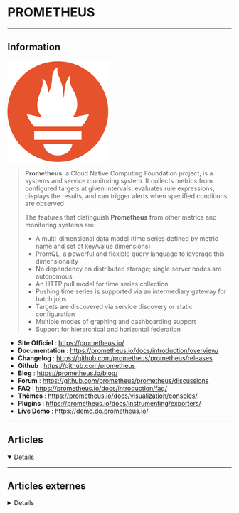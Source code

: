 # PROMETHEUS
----

## <i class="fa-solid fa-hashtag"></i> Information

![Logo](../../_media/apps/prometheus/prometheus-logo.svg ':size=250 :no-zoom')


> <i class="fa-solid fa-quote-left"></i> **Prometheus**, a Cloud Native Computing Foundation project, is a systems and service monitoring system. It collects metrics from configured targets at given intervals, evaluates rule expressions, displays the results, and can trigger alerts when specified conditions are observed.
>
> The features that distinguish **Prometheus** from other metrics and monitoring systems are:
>
> - A multi-dimensional data model (time series defined by metric name and set of key/value dimensions)
> - PromQL, a powerful and flexible query language to leverage this dimensionality
> - No dependency on distributed storage; single server nodes are autonomous
> - An HTTP pull model for time series collection
> - Pushing time series is supported via an intermediary gateway for batch jobs
> - Targets are discovered via service discovery or static configuration
> - Multiple modes of graphing and dashboarding support
> - Support for hierarchical and horizontal federation <i class="fa-solid fa-quote-left fa-rotate-180"></i>


- <i class="fa-solid fa-globe"></i> **Site Officiel** : https://prometheus.io/
- <i class="fa-solid fa-book"></i> **Documentation** : https://prometheus.io/docs/introduction/overview/
- <i class="fa-solid fa-file-circle-question"></i> **Changelog** : https://github.com/prometheus/prometheus/releases
- <i class="fa-brands fa-github"></i> **Github** : https://github.com/prometheus
- <i class="fab fa-blogger-b"></i> **Blog** : https://prometheus.io/blog/
- <i class="fas fa-comments"></i> **Forum** : https://github.com/prometheus/prometheus/discussions
- <i class="far fa-question-circle"></i> **FAQ** : https://prometheus.io/docs/introduction/faq/
- <i class="far fa-calendar-alt"></i> **Thèmes** : https://prometheus.io/docs/visualization/consoles/
- <i class="fas fa-tools"></i> **Plugins** : https://prometheus.io/docs/instrumenting/exporters/
- <i class="far fa-calendar-alt"></i> **Live Demo** : https://demo.do.prometheus.io/

---

## <i class="fa-regular fa-newspaper"></i> Articles

<details open>

</details>

---

## <i class="fa-solid fa-glasses"></i> Articles externes

<details>
- [Monitor BIND DNS server with Prometheus and Grafana](https://computingforgeeks.com/how-to-monitor-bind-dns-server-with-prometheus-and-grafana/)
- [How to Setup Prometheus Monitoring On Kubernetes Cluster](https://devopscube.com/setup-prometheus-monitoring-on-kubernetes/)
- [How to Use Prometheus for APM](http://last9.io/blog/prometheus-apm/)
- [[Tutoriel] Installer Prometheus/Grafana sans Docker](https://blog.zwindler.fr/2019/11/12/tutoriel-installer-prometheus-grafana-sans-docker/)
- [5 examples of Prometheus monitoring success](https://opensource.com/article/18/9/prometheus-operational-advantage)
- [5 steps to build a self-healing server with Alertmanager](https://developers.redhat.com/articles/2023/10/04/5-steps-build-self-healing-server-alertmanager#the_concepts_of_event_driven_and_self_healing)
- [Achieving Multi-Tenancy in Monitoring With Prometheus: The Mighty Thanos Receiver](https://dzone.com/articles/achieving-multi-tenancy-in-monitoring-with-prometh)
- [Alerting with Prometheus](http://blog.networktocode.com/post/prometheus_alerting/)
- [An Intro to PromQL: Basic Concepts & Examples](https://logz.io/blog/promql-examples-introduction/)
- [An introduction to monitoring with Prometheus](https://opensource.com/article/19/11/introduction-monitoring-prometheus)
- [An Open Source Prometheus Tutorial for System and Docker Monitoring](https://logz.io/blog/prometheus-tutorial-docker-monitoring/)
- [Better Prometheus rate() Function with VictoriaMetrics](https://www.percona.com/blog/2020/02/28/better-prometheus-rate-function-with-victoriametrics/)
- [Comment prendre un peu de Python pour faire un Exporter Prometheus](https://www.dadall.info/article643/comment-prendre-un-peu-de-python-pour-faire-un-exporter-prometheus)
- [Débuter avec Prometheus et se former](https://xavki.blog/debuter-avec-prometheus-et-se-former/)
- [Découverte de l’outil de supervision Prometheus](http://linuxfr.org/news/decouverte-de-l-outil-de-supervision-prometheus)
- [Découverte de Prometheus et Grafana](https://journaldunadminlinux.fr/tutoriel-decouverte-de-prometheus-et-grafana/)
- [Designing Prometheus Metrics](https://dzone.com/articles/designing-prometheus-metrics)
- [Discover Applications Running on Kubernetes With Prometheus](https://dzone.com/articles/discover-applications-running-on-kubernetes-with-p)
- [Exemple d’utilisation de Prometheus et Grafana pour le monitoring d’un cluster Kubernetes](https://blog.octo.com/exemple-dutilisation-de-prometheus-et-grafana-pour-le-monitoring-dun-cluster-kubernetes/)
- [Explore Prometheus Metrics with Logz.io Infrastructure Monitoring](https://logz.io/blog/infrastructure-monitoring-metrics-explore/)
- [Extending PMM’s Prometheus Configuration](https://www.percona.com/blog/2020/03/23/extending-pmm-prometheus-configuration/)
- [Getting Jaeger’s Java Client Internal Metrics Into Prometheus](https://dzone.com/articles/getting-jaegers-java-client-internal-metrics-into)
- [Getting Started on Monitoring with Prometheus and Grafana](https://technology.amis.nl/2018/09/25/getting-started-on-monitoring-with-prometheus-and-grafana/)
- [Getting Started with Prometheus – Part 1](http://www.oznetnerd.com/getting-started-prometheus-part-2/)
- [Getting Started with Prometheus – Part 2](http://www.oznetnerd.com/getting-started-docker-part-2/)
- [Getting started with Prometheus](https://opensource.com/article/18/12/introduction-prometheus)
- [Grafana & Prometheus: A Match Made in Heaven?](https://logz.io/blog/prometheus-and-grafana-a-match-made-in-heaven/)
- [Hitchhiker’s guide to Prometheus (Part 1)](https://epsagon.com/observability/hitchhikers-guide-to-prometheus-part-1/)
- [Hitchhiker’s guide to Prometheus (Part 2)](https://epsagon.com/observability/hitchhikers-guide-to-prometheus-part-2/)
- [How Prometheus Helps to Monitor a Kubernetes Deployment](https://opensourceforu.com/2020/06/how-prometheus-helps-to-monitor-a-kubernetes-deployment/)
- [How to Build a Scalable Prometheus Architecture](https://logz.io/blog/devops/prometheus-architecture-at-scale/)
- [How to Install and Configure Prometheus Alert Manager on Ubuntu 20.04 LTS](https://linuxhint.com/install-configure-prometheus-alert-manager-ubuntu/)
- [How to Install Prometheus and node_exporter on CentOS 7](https://www.howtoforge.com/tutorial/how-to-install-prometheus-and-node-exporter-on-centos-7/)
- [How to install Prometheus in Debian 11 or Ubuntu 20.04](https://www.how2shout.com/linux/how-to-install-prometheus-in-debian-11-or-ubuntu-20-04/)
- [How to Install Prometheus Monitoring and node_exporter on CentOS 8](https://www.howtoforge.com/tutorial/how-to-install-prometheus-and-node-exporter-on-centos-8/)
- [How to Install Prometheus on CentOS 8 / RHEL 8](https://www.linuxtechi.com/install-prometheus-monitoring-tool-centos-8-rhel-8/)
- [How To Install Prometheus on Ubuntu 18.04 LTS](https://www.howtoforge.com/tutorial/monitor-ubuntu-server-with-prometheus/)
- [How To Install Prometheus on Ubuntu 18.04 LTS](https://www.linux.com/learn/how-install-prometheus-ubuntu-1804-lts)
- [How to Install Prometheus on Ubuntu 18.04](https://linoxide.com/linux-how-to/install-prometheus-ubuntu/)
- [How to Install Prometheus System Monitoring Tool on Ubuntu 20.04](https://www.howtoforge.com/how-to-install-prometheus-on-ubuntu-20-04/)
- [How to make a dashboard](https://kennethgibson.dev/how-to-make-a-dashboard/)
- [How To Monitor BIND DNS server with Prometheus and Grafana](https://computingforgeeks.com/how-to-monitor-bind-dns-server-with-prometheus-and-grafana/)
- [How to Monitor Kubernetes Cluster with Prometheus and Grafana](https://linoxide.com/linux-how-to/monitor-kubernetes-cluster-prometheus-grafana/)
- [How to Monitor MongoDB with Prometheus & ClusterControl](https://severalnines.com/blog/how-monitor-mongodb-prometheus-clustercontrol)
- [How to set up and experiment with Prometheus remote-write](https://developers.redhat.com/articles/2023/11/30/how-set-and-experiment-prometheus-remote-write)
- [How to Setup Monitoring for Docker Containers using Prometheus](https://linoxide.com/containers/setup-monitoring-docker-containers-prometheus/)
- [How To Setup Prometheus Monitoring On Kubernetes Cluster](https://devopscube.com/setup-prometheus-monitoring-on-kubernetes/)
- [How To Upgrade Prometheus 1.x to Prometheus 2.0 On Ubuntu 16.04](https://www.digitalocean.com/community/tutorials/how-to-upgrade-prometheus-1-x-to-prometheus-2-0-on-ubuntu-16-04)
- [Infrastructure & System Monitoring using Prometheus](https://www.slideshare.net/MarcoPas1/infrastructure-system-monitoring-using-prometheus)
- [Infrastructure Monitoring Tutorial: Getting Started Sending Prometheus Metrics](https://logz.io/blog/infrastructure-monitoring-tutorial-getting-started-sending-prometheus-metrics/)
- [Install Prometheus in Ubuntu 20.04](https://linuxhint.com/install_prometheus_ubuntu/)
- [Installer Grafana, Prometheus et Node Exporter](https://www.dadall.info/article629/installer-grafana-prometheus-et-node-exporter)
- [Installer mysqld_export pour Prometheus et Grafana](https://www.dadall.info/article628/installer-mysqld-export-pour-prometheus-et-grafana)
- [Integrating Azure Monitor Metrics to Prometheus Time-Series Database With Azure Exporter](https://dzone.com/articles/integrating-azure-monitor-metrics-to-prometheus-ti)
- [Introduction to instrumenting applications with Prometheus](https://sysdig.com/blog/introduction-instrumenting-applications-prometheus/)
- [Introduction to PromQL](https://blog.networktocode.com/post/promql_for_network_telemetry/)
- [Kubernetes monitoring with Prometheus, the ultimate guide](https://sysdig.com/blog/kubernetes-monitoring-prometheus/)
- [Kubernetes Prometheus Best Practices](https://vmblog.com/archive/2020/02/24/kubernetes-prometheus-best-practices.aspx)
- [L'alerting avec Prometheus](https://www.dadall.info/article639/l-alerting-avec-prometheus)
- [MicroProfile Metrics with Prometheus and Grafana [Video]](https://dzone.com/articles/microprofile-metrics-with-prometheus-and-grafana)
- [Monitoring MySQL / MariaDB with Prometheus in five minutes](https://computingforgeeks.com/monitoring-mysql-mariadb-with-prometheus-in-five-minutes/)
- [Monitoring MySQL Replication lag with Prometheus & pt-heartbeat](https://www.slideshare.net/roidelapluie/monitoring-mysql-replication-lag-with-prometheus-ptheartbeat)
- [Monitoring MySQL with Prometheus and Grafana](https://www.slideshare.net/roidelapluie/monitoring-mysql-with-prometheus-and-grafana)
- [Monitoring MySQL with Prometheus, Grafana and Percona Dashboards](https://www.slideshare.net/roidelapluie/monitoring-mysql-with-prometheus-grafana-and-percona-dashbaords)
- [Monitoring S.M.A.R.T. Metrics with Prometheus and PMM](https://www.percona.com/blog/2018/09/03/monitoring-smart-metrics-with-prometheus-and-pmm/)
- [Monitoring Websites with Telegraf and Prometheus](http://blog.networktocode.com/post/monitoring_websites_with_telegraf_and_prometheus/)
- [Percona Monitoring and Management, Meet Prometheus Alertmanager](https://www.percona.com/blog/2020/02/21/percona-monitoring-and-management-meet-prometheus-alertmanger/)
- [Plomberie et écosystème Prometheus](https://www.youtube.com/watch?v=GvWxogZtQFs)
- [Présentation du logiciel Prometheus](https://www.worteks.com/2020/09/01/presentation-du-logiciel-prometheus/)
- [PROMETHEUS - 1. INTRODUCTION ET INSTALLATION](https://www.youtube.com/watch?v=ti0YEPZAxMk)
- [PROMETHEUS - 14. HAPROXY EXPORTER ET DASHBOARD](https://www.youtube.com/watch?v=3krW1mZ3IOc)
- [PROMETHEUS - 35. LES FEDERATIONS DE SERVEURS (CLUSTER)](https://www.youtube.com/watch?v=Vz_BTmvD8P4)
- [PROMETHEUS - 5. NODE EXPORTER : INSTALLATION](https://www.youtube.com/watch?v=GemiZs4G4vM)
- [PROMETHEUS - 8. PROMQL : BY LES REGROUPEMENTS](https://www.youtube.com/watch?v=ImWf1LsycFY)
- [PROMETHEUS & CONSUL](https://blog.wescale.fr/2017/06/30/prometheus-consul/)
- [Prometheus 2 Times Series Storage Performance Analyses](https://www.percona.com/blog/2018/09/20/prometheus-2-times-series-storage-performance-analyses/)
- [Prometheus and Grafana Integration With Java Applications](https://dzone.com/articles/grafana-and-prometheus-integration-with-java-base)
- [Prometheus anomaly detection](https://next.redhat.com/2019/11/18/prometheus-anomaly-detection/)
- [Prometheus at Scale – Part 1](https://dzone.com/articles/prometheus-at-scale-part-one)
- [Prometheus Blackbox: What? Why? How?](https://dzone.com/articles/prometheus-blackbox-what-why-how)
- [Prometheus by Example](https://codeburst.io/prometheus-by-example-4804ab86e741)
- [Prometheus Cheat Sheet - How to Join Multiple Metrics (Vector Matching)](https://iximiuz.com/en/posts/prometheus-vector-matching/)
- [Prometheus Monitoring with Open Source Grafana](https://logz.io/blog/prometheus-monitoring/)
- [PROMETHEUS STARTER KIT](https://blog.wescale.fr/2019/07/19/prometheus-starter-kit/)
- [Prometheus vs Nagios](https://logz.io/blog/prometheus-vs-nagios-metrics/)
- [Prometheus vs. CloudWatch for Cloud Native Applications](https://dzone.com/articles/prometheus-vs-cloudwatch-for-cloud-native-applicat)
- [Prometheus vs. InfluxDB: A Monitoring Comparison](https://logz.io/blog/prometheus-influxdb/)
- [Prometheus, de la technique au business](https://www.youtube.com/watch?v=LzQasUN661A)
- [Prometheus: Fill in Data for New Recording Rules](https://jessicagreben.medium.com/prometheus-fill-in-data-for-new-recording-rules-30a14ccb8467)
- [PROMQL FOR HUMANS](https://timber.io/blog/promql-for-humans/)
- [Quick install of prometheus, node_exporter and grafana](https://fritshoogland.wordpress.com/2018/06/06/quick-install-of-prometheus-node_exporter-and-grafana/)
- [Service discovery avec Netbox et Prometheus](https://enix.io/fr/blog/service-discovery-avec-netbox-et-prometheus/)
- [Superviser une infrastructure avec Prometheus (Part 1 - Fonctionnement)](https://blog.ippon.fr/2019/03/29/superviser-une-infrastructure-avec-prometheus-part-1-fonctionnement/)
- [Superviser une infrastructure avec Prometheus (Part 2 - Comparatif)](https://blog.ippon.fr/2019/04/26/superviser-une-infrastructure-avec-prometheus-part-2-comparatif/)
- [The perfect combo with Prometheus and Grafana, and more industry trends](https://opensource.com/article/20/5/Prometheus-Grafana-and-more-industry-trends)
- [What's new in the Prometheus Ecosystem? - Julien Pivotto](https://www.youtube.com/watch?v=QrH8-_lfaqM) (video)

</details>